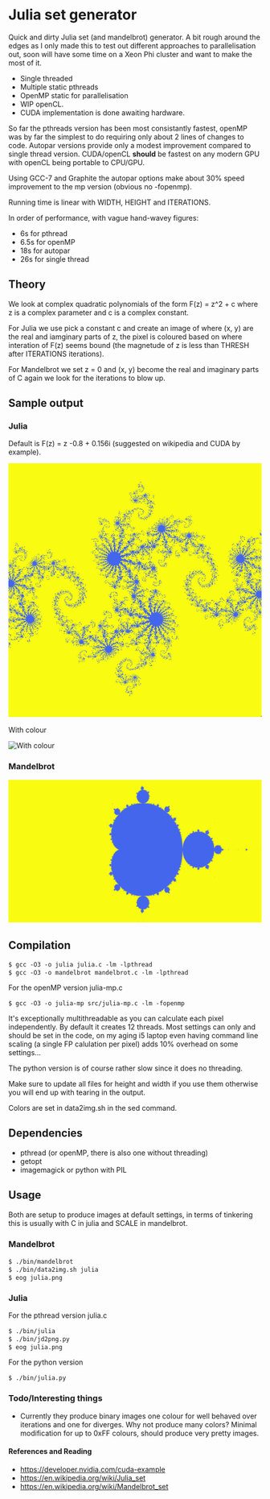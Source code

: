 # Julia set generator

Quick and dirty Julia set (and mandelbrot) generator. A bit rough around the edges as I only made this to test out different approaches to parallelisation out, soon will have some time on a Xeon Phi cluster and want to make the most of it.

* Single threaded
* Multiple static pthreads
* OpenMP static for parallelisation
* WIP openCL.
* CUDA implementation is done awaiting hardware.

So far the pthreads version has been most consistantly fastest, openMP was by far the simplest to do requiring only about 2 lines of changes to code. Autopar versions provide only a modest improvement compared to single thread version. CUDA/openCL **should** be fastest on any modern GPU with openCL being portable to CPU/GPU.

Using GCC-7 and Graphite the autopar options make about 30% speed improvement to the mp version (obvious no -fopenmp).

Running time is linear with WIDTH, HEIGHT and ITERATIONS.

In order of performance, with vague hand-wavey figures:

* 6s for pthread
* 6.5s for openMP
* 18s for autopar
* 26s for single thread

## Theory

We look at complex quadratic polynomials of the form F(z) = z^2 + c where z is a complex parameter and c is a complex constant.

For Julia we use pick a constant c and create an image of where (x, y) are the real and iamginary parts of z, the pixel is coloured based on where interation of F(z) seems bound (the magnetude of z is less than THRESH after ITERATIONS iterations).

For Mandelbrot we set z = 0 and (x, y) become the real and imaginary parts of C again we look for the iterations to blow up.

## Sample output

### Julia

Default is F(z) = z -0.8 + 0.156i (suggested on wikipedia and CUDA by example).

![Sample Julia output for -0.8 + 0.156i](samples/julia-sample.png)

With colour

![With colour](samples/sample-coloured.png)

### Mandelbrot
![Sample Mandelbrot output](samples/mandelbrot-sample.png)

## Compilation

```
$ gcc -O3 -o julia julia.c -lm -lpthread
$ gcc -O3 -o mandelbrot mandelbrot.c -lm -lpthread
```

For the openMP version julia-mp.c

```
$ gcc -O3 -o julia-mp src/julia-mp.c -lm -fopenmp
```

It's exceptionally multithreadable as you can calculate each pixel independently. By default it creates 12 threads. Most settings can only and should be set in the code, on my aging i5 laptop even having command line scaling (a single FP calulation per pixel) adds 10% overhead on some settings...

The python version is of course rather slow since it does no threading.

Make sure to update all files for height and width if you use them otherwise you will end up with tearing in the output.

Colors are set in data2img.sh in the sed command.

## Dependencies

* pthread (or openMP, there is also one without threading)
* getopt
* imagemagick or python with PIL


## Usage

Both are setup to produce images at default settings, in terms of tinkering this is usually with C in julia and SCALE in mandelbrot.

### Mandelbrot

```
$ ./bin/mandelbrot
$ ./bin/data2img.sh julia
$ eog julia.png
```

### Julia

For the pthread version julia.c

```
$ ./bin/julia
$ ./bin/jd2png.py
$ eog julia.png
```

For the python version

```
$ ./bin/julia.py
```

### Todo/Interesting things

* Currently they produce binary images one colour for well behaved over iterations and one for diverges. Why not produce many colors? Minimal modification for up to 0xFF colours, should produce very pretty images.

#### References and Reading

* https://developer.nvidia.com/cuda-example
* https://en.wikipedia.org/wiki/Julia_set
* https://en.wikipedia.org/wiki/Mandelbrot_set
